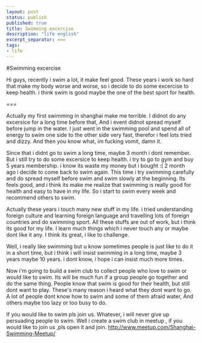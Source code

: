 ```yaml
---
layout: post
status: publish
published: true
title: Swimming excercise
description: "life english"
excerpt_separator: ===
tags:
- life
---
```


#Swimming excercise

Hi guys, recently i swim a lot, it make feel good. These years i work so hard that make my body worse and worse, so i decide to do some excercise to keep health. i think swim is good maybe the one of the best sport for health.

===

Actually my first swimming in shanghai make me terrible. I didnot do any excersice for a long time before that, And i event didnot spread myself before jump in the water. I just went in the swimming pool and spend all of energy to swim one side to the other side very fast, therefor i feel lots tried and dizzy. And then you know what, im fucking vomit, damn it.

Since that i didnt go to swim a long time, maybe 3 month i dont remember. But i still try to do some excersice to keep health. i try to go to gym and buy 5 years membership. i know its waste my money but i bought :( 2 month ago i decide to come back to swim again. This time i try swimming carefully and do spread myself before swim and swim slowly at the beginning. Its feels good, and i think its make me realize that swimming is really good for health and easy to have in my life. So i start to swim every week and recommend others to swim.

Actually these years i touch many new stuff in my life. i tried understanding foreign culture and learning foreign language and travelling lots of foreign countries and do swimming sport. All these stuffs are out of work, but i think its good for my life. I learn much things which i never touch any or maybe dont like it any. I think its great, i like to challenge.

Well, i really like swimming but u know sometimes people is just like to do it in a short time, but i think i will insist swimming in a long time, maybe 3 years maybe 10 years. i dont know, i hope i can insist much more times.

Now i'm going to build a swim club to collect people who love to swim or would like to swim. Its will be much fun if a group people go together and do the same thing. People know that swim is good for their health, but still dont want to play. These's many reason i heard what they dont want to go. A lot of people dont know how to swim and some of them afraid water, And others maybe too lazy or too busy to do.

If you would like to swim pls join us. Whatever, i will never give up persuading people to swim.
Well i create a swim club in meetup , if you would like to join us ,pls open it and join.
http://www.meetup.com/Shanghai-Swimming-Meetup/
